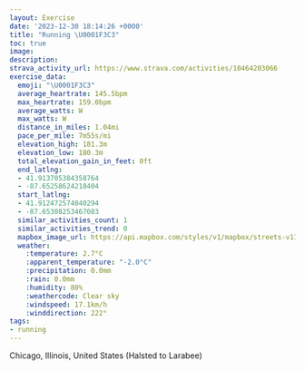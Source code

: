 ```yaml
---
layout: Exercise
date: '2023-12-30 18:14:26 +0000'
title: "Running \U0001F3C3"
toc: true
image:
description:
strava_activity_url: https://www.strava.com/activities/10464203066
exercise_data:
  emoji: "\U0001F3C3"
  average_heartrate: 145.5bpm
  max_heartrate: 159.0bpm
  average_watts: W
  max_watts: W
  distance_in_miles: 1.04mi
  pace_per_mile: 7m55s/mi
  elevation_high: 181.3m
  elevation_low: 180.3m
  total_elevation_gain_in_feet: 0ft
  end_latlng:
  - 41.913705384358764
  - -87.65258624218404
  start_latlng:
  - 41.912472574040294
  - -87.65308253467083
  similar_activities_count: 1
  similar_activities_trend: 0
  mapbox_image_url: https://api.mapbox.com/styles/v1/mapbox/streets-v11/static/path-5+787af2-1.0(%7Dgy~Fbl~uO%3FyJMsICcGB%7DDCaHAgACKEAG%40EDATF%7CEPtb%40),pin-s-s+e5b22e(-87.65138,41.91375),pin-s-f+89ae00(-87.65062999999998,41.91385000000001)/auto/800x800?access_token=pk.eyJ1Ijoiam9zaGJlY2ttYW4iLCJhIjoiY205eWR2aDd1MWZ6djJrbXc4a3M0bWZleiJ9.XiG9OWkNcZk2QzjJbxLB4A
  weather:
    :temperature: 2.7°C
    :apparent_temperature: "-2.0°C"
    :precipitation: 0.0mm
    :rain: 0.0mm
    :humidity: 80%
    :weathercode: Clear sky
    :windspeed: 17.1km/h
    :winddirection: 222°
tags:
- running
---
```

Chicago, Illinois, United States (Halsted to Larabee)
